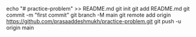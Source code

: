 echo "# practice-problem" >> README.md
git init
git add README.md
git commit -m "first commit"
git branch -M main
git remote add origin https://github.com/prasaaddeshmukh/practice-problem.git
git push -u origin main